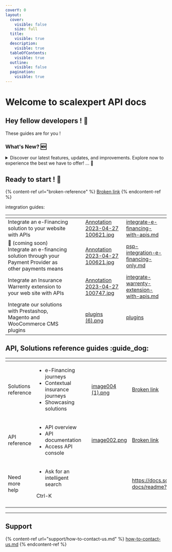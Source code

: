 ```yaml
---
coverY: 0
layout:
  cover:
    visible: false
    size: full
  title:
    visible: true
  description:
    visible: true
  tableOfContents:
    visible: true
  outline:
    visible: false
  pagination:
    visible: true
---
```


# Welcome to scalexpert API docs

## Hey fellow developers ! :wave:

These guides are for you !

### What's New? :new:

<details>

<summary>Discover our latest features, updates, and improvements. Explore now to experience the best we have to offer! ... <span data-gb-custom-inline data-tag="emoji" data-code="1f389">🎉</span></summary>

#### April-May changes

* #### New version of [E-financing API V 1.4.0 ](api-reference/e-financing-api/retired-versions-e-financing-api/v-1.4.0-e-financing-api.md)with new endpoint /[\_simulate-solutions](api-reference/e-financing-api/retired-versions-e-financing-api/v-1.4.0-e-financing-api.md#simulations) to simulate e-financing solution on product and checkout pages.
* #### New API [merchants-webhooks](api-reference/merchant-webhooks-api/) to receive asynchronous notification. Please consult the new guide ["How to susbscribe, use webhooks".](webhooks/how-to-subscribe-use-webhooks.md)
* #### New [Prestashop plugin V 1.3.0 ](https://github.com/scalexpert/scalexpert-prestashop/releases/tag/1.3.0)with simulator widget has just been released.
* #### New [WooCommerce plugin V 1 .1.0](https://github.com/scalexpert/scalexpert-woocommerce/releases/tag/1.1.0) with minor evolutions has just been released&#x20;

</details>

## Ready to start ! :rocket:

{% content-ref url="broken-reference" %}
[Broken link](broken-reference)
{% endcontent-ref %}

integration guides:

<table data-card-size="large" data-column-title-hidden data-view="cards"><thead><tr><th></th><th></th><th data-hidden></th><th data-hidden data-card-cover data-type="files"></th><th data-hidden data-card-target data-type="content-ref"></th></tr></thead><tbody><tr><td>Integrate an e-Financing solution to your website with APIs</td><td></td><td></td><td><a href=".gitbook/assets/Annotation 2023-04-27 100621.jpg">Annotation 2023-04-27 100621.jpg</a></td><td><a href="ready-to-start/get-started/integrate-e-financing-with-apis.md">integrate-e-financing-with-apis.md</a></td></tr><tr><td><span data-gb-custom-inline data-tag="emoji" data-code="1f6a7">🚧</span> (coming soon) Integrate an e-financing solution through your Payment Provider as other payments means </td><td></td><td></td><td><a href=".gitbook/assets/Annotation 2023-04-27 100621.jpg">Annotation 2023-04-27 100621.jpg</a></td><td><a href="integration-guides/integrations-modes/psp-integration-e-financing-only.md">psp-integration-e-financing-only.md</a></td></tr><tr><td>Integrate an Insurance Warrenty extension to your web site with APIs </td><td></td><td></td><td><a href=".gitbook/assets/Annotation 2023-04-27 100747.jpg">Annotation 2023-04-27 100747.jpg</a></td><td><a href="ready-to-start/get-started/integrate-warrenty-extension-with-apis.md">integrate-warrenty-extension-with-apis.md</a></td></tr><tr><td>Integrate our solutions with Prestashop, Magento and WooCommerce CMS plugins </td><td></td><td></td><td><a href=".gitbook/assets/plugins (6).png">plugins (6).png</a></td><td><a href="integration-guides/integrations-modes/plugins/">plugins</a></td></tr></tbody></table>

## API, Solutions reference guides :guide\_dog:

<table data-card-size="large" data-view="cards"><thead><tr><th></th><th></th><th data-hidden></th><th data-hidden data-card-cover data-type="files"></th><th data-hidden data-card-target data-type="content-ref"></th></tr></thead><tbody><tr><td>Solutions reference </td><td><ul><li>e-Financing journeys</li><li>Contextual insurance journeys</li><li>Showcasing solutions</li></ul></td><td></td><td><a href=".gitbook/assets/image004 (1).png">image004 (1).png</a></td><td><a href="broken-reference">Broken link</a></td></tr><tr><td>API reference</td><td><ul><li>API overview</li><li>API documentation</li><li>Access API console</li></ul></td><td></td><td><a href=".gitbook/assets/image002.png">image002.png</a></td><td><a href="broken-reference">Broken link</a></td></tr><tr><td>Need more help </td><td><ul><li>Ask for an intelligent search </li></ul><p>Ctrl-K</p></td><td></td><td></td><td><a href="https://docs.scalexpert.societegenerale.com/apidocs/3mLlrPx3sPtekcQvEEUg/developers-docs/readme?q=">https://docs.scalexpert.societegenerale.com/apidocs/3mLlrPx3sPtekcQvEEUg/developers-docs/readme?q=</a></td></tr><tr><td></td><td></td><td></td><td></td><td></td></tr></tbody></table>

***

## Support

{% content-ref url="support/how-to-contact-us.md" %}
[how-to-contact-us.md](support/how-to-contact-us.md)
{% endcontent-ref %}

